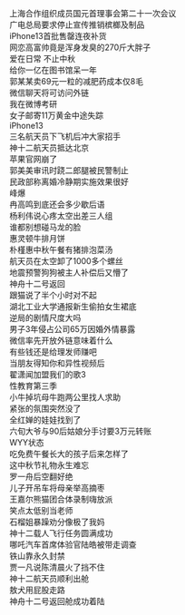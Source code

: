 上海合作组织成员国元首理事会第二十一次会议  
广电总局要求停止宣传推销槟榔及制品  
iPhone13首批售罄连夜补货  
网恋高富帅竟是浑身发臭的270斤大胖子  
爱在日常 不止中秋  
给你一亿在图书馆呆一年  
郭某某卖69元一粒的减肥药成本仅8毛  
微信聊天将可访问外链  
我在微博考研  
女子邮寄11万黄金中途失踪  
iPhone13  
三名航天员下飞机后冲大家招手  
神十二航天员抵达北京  
苹果官网崩了  
郭美美审讯时跷二郎腿被民警制止  
民政部称离婚冷静期实施效果很好  
峰爆  
冉高鸣到底还会多少歇后语  
杨利伟说心疼太空出差三人组  
谁都别想碰马龙的脸  
惠灵顿牛排月饼  
朴槿惠中秋午餐有猪排泡菜汤  
航天员在太空卸了1000多个螺丝  
地震预警狗狗被主人补偿后又懵了  
神舟十二号返回  
跟猫说了半个小时对不起  
湖北工业大学通报新生偷拍女生裙底  
逆局的剧情尺度大吗  
男子3年侵占公司65万因婚外情暴露  
微信率先开放外链意味着什么  
有些钱还是给理发师赚吧  
当朋友得知你和异性视频后  
翟潇闻加盟我们的歌3  
性教育第三季  
小牛掉坑母牛跑两公里找人求助  
紧张的氛围突然没了  
全红婵的娃娃找到了  
六旬大爷与90后姑娘分手讨要3万元转账  
WYY状态  
吃免费午餐长大的孩子后来怎样了  
这中秋节礼物永生难忘  
罗一舟后空翻好绝  
儿子开吊车将母亲举高摘枣  
王嘉尔熊猫团合体录制嗨放派  
笑点太低别当老师  
石榴姐暴躁劝分像极了我妈  
神十二载人飞行任务圆满成功  
哪吒汽车首席体验官陆皓被带走调查  
铁山靠永久封禁  
贾一凡说陈清晨火了挡不住  
神十二航天员顺利出舱  
敖犬用屁股走路  
神舟十二号返回舱成功着陆  

